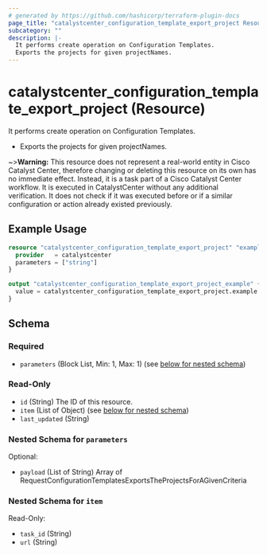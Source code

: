```yaml
---
# generated by https://github.com/hashicorp/terraform-plugin-docs
page_title: "catalystcenter_configuration_template_export_project Resource - terraform-provider-catalystcenter"
subcategory: ""
description: |-
  It performs create operation on Configuration Templates.
  Exports the projects for given projectNames.
---
```


# catalystcenter_configuration_template_export_project (Resource)

It performs create operation on Configuration Templates.

- Exports the projects for given projectNames.


~>**Warning:**
This resource does not represent a real-world entity in Cisco Catalyst Center, therefore changing or deleting this resource on its own has no immediate effect.
Instead, it is a task part of a Cisco Catalyst Center workflow. It is executed in CatalystCenter without any additional verification. It does not check if it was executed before or if a similar configuration or action already existed previously.

## Example Usage

```terraform
resource "catalystcenter_configuration_template_export_project" "example" {
  provider   = catalystcenter
  parameters = ["string"]
}

output "catalystcenter_configuration_template_export_project_example" {
  value = catalystcenter_configuration_template_export_project.example
}
```

<!-- schema generated by tfplugindocs -->
## Schema

### Required

- `parameters` (Block List, Min: 1, Max: 1) (see [below for nested schema](#nestedblock--parameters))

### Read-Only

- `id` (String) The ID of this resource.
- `item` (List of Object) (see [below for nested schema](#nestedatt--item))
- `last_updated` (String)

<a id="nestedblock--parameters"></a>
### Nested Schema for `parameters`

Optional:

- `payload` (List of String) Array of RequestConfigurationTemplatesExportsTheProjectsForAGivenCriteria


<a id="nestedatt--item"></a>
### Nested Schema for `item`

Read-Only:

- `task_id` (String)
- `url` (String)
